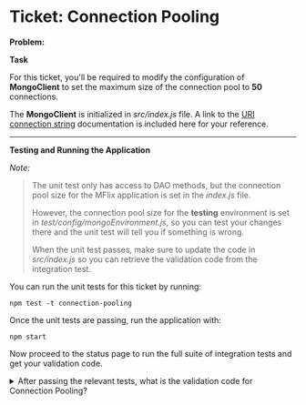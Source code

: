 Ticket: Connection Pooling
==========================

**Problem:**

**Task**

For this ticket, you'll be required to modify the configuration of **MongoClient** to set the maximum size of the connection pool to **50** connections.

The **MongoClient** is initialized in _src/index.js_ file. A link to the [URI connection string](http://mongodb.github.io/node-mongodb-native/2.1/reference/connecting/connection-settings/) documentation is included here for your reference.

---

**Testing and Running the Application**

_Note:_

> The unit test only has access to DAO methods, but the connection pool size for the MFlix application is set in the _index.js_ file.
>
> However, the connection pool size for the **testing** environment is set in _test/config/mongoEnvironment.js_, so you can test your changes there and the unit test will tell you if something is wrong.
>
> When the unit test passes, make sure to update the code in _src/index.js_ so you can retrieve the validation code from the integration test.

You can run the unit tests for this ticket by running:

```
npm test -t connection-pooling
```

Once the unit tests are passing, run the application with:

```
npm start
```

Now proceed to the status page to run the full suite of integration tests and get your validation code.

<details> 
  <summary>After passing the relevant tests, what is the validation code for Connection Pooling?</summary>
   Answer: 5ad4f4f58d4b377bcf55d742
</details>